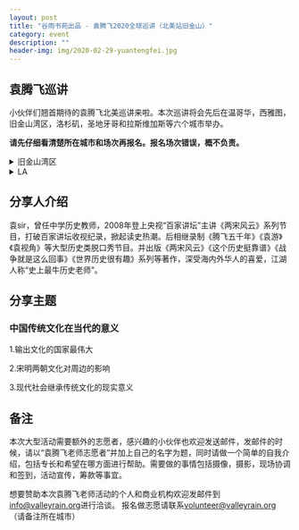 ```yaml
---
layout: post
title: "谷雨书苑出品 - 袁腾飞2020全球巡讲（北美站旧金山）"
category: event
description: ""
header-img: img/2020-02-29-yuantengfei.jpg
---
```


## 袁腾飞巡讲

小伙伴们翘首期待的袁腾飞北美巡讲来啦。本次巡讲将会先后在温哥华，西雅图，旧金山湾区，洛杉矶，圣地牙哥和拉斯维加斯等六个城市举办。

<b>请先仔细看清楚所在城市和场次再报名。报名场次错误，概不负责。</b>

<details>
<summary>旧金山湾区</summary>

<h2>报名链接(旧金山湾区)</h2>

<div style="width:100%; text-align:left;" ><iframe src="//eventbrite.com/tickets-external?eid=88201985513&ref=etckt" frameborder="0" height="300" width="100%" vspace="0" hspace="0" marginheight="5" marginwidth="5" scrolling="auto" allowtransparency="true"></iframe></div>

<h2>活动时间和地址</h2>

2020年2月29日，周日10:00am - 11:30am

场地：
Smithwick Theatre - Foothill College  
12345 El Monte Road  
Los Altos Hills, CA 94022
</details>

<details>
<summary>LA</summary>
<pre><code>
System.out.println("Hello to see U!");
</code></pre>
</details>

## 分享人介绍
袁sir，曾任中学历史教师，2008年登上央视“百家讲坛”主讲《两宋风云》系列节目，打破百家讲坛收视纪录，掀起读史热潮。后相继录制《腾飞五千年》《袁游》《袁视角》等大型历史类脱口秀节目。并出版《两宋风云》《这个历史挺靠谱》《战争就是这么回事》《世界历史很有趣》系列等著作，深受海内外华人的喜爱，江湖人称“史上最牛历史老师”。

## 分享主题

###  中国传统文化在当代的意义  

1.输出文化的国家最伟大

2.宋明两朝文化对周边的影响

3.现代社会继承传统文化的现实意义

## 备注
本次大型活动需要额外的志愿者，感兴趣的小伙伴也欢迎发送邮件，发邮件的时候，请以“袁腾飞老师志愿者”并加上自己的名字为题，同时请做一个简单的自我介绍，包括专长和希望在哪方面进行帮助。需要做的事情包括摄像，摄影，现场协调和签到，活动宣传，筹款等事宜。  

想要赞助本次袁腾飞老师活动的个人和商业机构欢迎发邮件到<a href="mailto:info@valleyrain.org">info@valleyrain.org</a>进行洽谈。
报名做志愿请联系<a href="mailto:volunteer@valleyrain.org">volunteer@valleyrain.org</a>（请备注所在城市）

